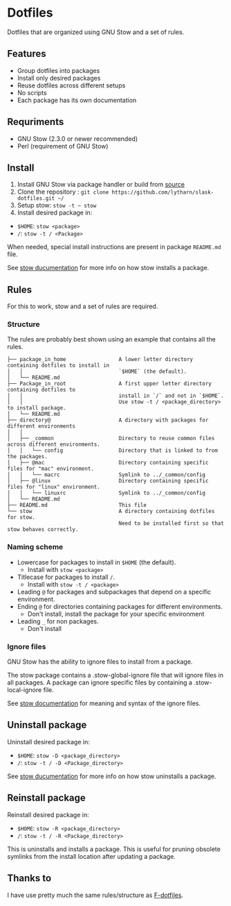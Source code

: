 # Dotfiles
Dotfiles that are organized using GNU Stow and a set of rules.

## Features

- Group dotfiles into packages
- Install only desired packages
- Reuse dotfiles across different setups
- No scripts
- Each package has its own documentation

## Requriments

- GNU Stow (2.3.0 or newer recommended)
- Perl (requirement of GNU Stow)

## Install

1. Install GNU Stow via package handler or build from [source](http://ftp.gnu.org/gnu/stow/)
1. Clone the repository : `git clone https://github.com/lytharn/slask-dotfiles.git ~/`
1. Setup stow: `stow -t ~ stow`
1. Install desired package in:
  * `$HOME`: `stow <package>`
  * `/`: `stow -t / <Package>`

When needed, special install instructions are present in package `README.md` file.

See [stow ducumentation](https://www.gnu.org/software/stow/manual/html_node/Installing-Packages.html)
for more info on how stow installs a package.

## Rules

For this to work, stow and a set of rules are required.

### Structure

The rules are probably best shown using an example that contains all the rules.

    ├── package_in_home                 A lower letter directory containing dotfiles to install in
    │   │                               `$HOME` (the default).
    │   └── README.md
    ├── Package_in_root                 A first upper letter directory containing dotfiles to
    │   │                               install in `/` and not in `$HOME`.
    │   │                               Use stow -t / <package_directory> to install package.
    │   └── README.md
    ├── directory@                      A directory with packages for different environments
    │   │
    │   ├── _common                     Directory to reuse common files across different environments.
    │   │   └── config                  Directory that is linked to from the packages.
    │   ├── @mac                        Directory containing specific files for "mac" environment.
    │   │   └── macrc                   Symlink to ../_common/config
    │   ├── @linux                      Directory containing specific files for "linux" environment.
    │   │   └── linuxrc                 Symlink to ../_common/config
    │   └── README.md
    ├── README.md                       This file
    └── stow                            A directory containing dotfiles for stow.
                                        Need to be installed first so that stow behaves correctly.

### Naming scheme

- Lowercase for packages to install in `$HOME` (the default).
  - Install with `stow <package>`
- Titlecase for packages to install `/`.
  - Install with `stow -t / <package>`
- Leading `@` for packages and subpackages that depend on a specific environment.
- Ending `@` for directories containing packages for different environments.
  - Don't install, install the package for your specific environment
- Leading `_` for non packages.
  - Don't install

### Ignore files

GNU Stow has the ability to ignore files to install from a package.

The stow package contains a .stow-global-ignore file that will ignore files in all packages.
A package can ignore specific files by containing a .stow-local-ignore file.

See [stow documentation](https://www.gnu.org/software/stow/manual/html_node/Types-And-Syntax-Of-Ignore-Lists.html)
for meaning and syntax of the ignore files.

## Uninstall package

Uninstall desired package in:
  * `$HOME`: `stow -D <package_directory>`
  * `/`: `stow -t / -D <Package_directory>`

See [stow ducumentation](https://www.gnu.org/software/stow/manual/html_node/Deleting-Packages.html)
for more info on how stow uninstalls a package.

## Reinstall package

Reinstall desired package in:
  * `$HOME`: `stow -R <package_directory>`
  * `/`: `stow -t / -R <Package_directory>`

This is uninstalls and installs a package.
This is useful for pruning obsolete symlinks from the install location after updating a package.

## Thanks to
I have use pretty much the same rules/structure as [F-dotfiles](https://github.com/Kraymer/F-dotfiles).
